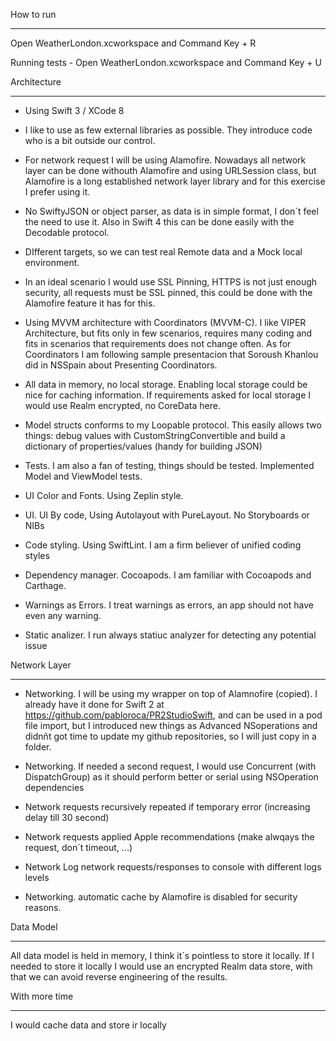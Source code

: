
How to run
************

Open WeatherLondon.xcworkspace and Command Key + R

Running tests - Open WeatherLondon.xcworkspace and Command Key + U

Architecture
************

- Using Swift 3 / XCode 8

- I like to use as few external libraries as possible. They introduce code who is a bit outside our control.

- For network request I will be using Alamofire. Nowadays all network layer can be done withouth Alamofire and using URLSession class, but Alamofire is a long established network layer library and for this exercise I prefer using it.

- No SwiftyJSON or object parser, as data is in simple format, I don´t feel the need to use it. Also in Swift 4 this can be done easily with the Decodable protocol.

- DIfferent targets, so we can test real Remote data and a Mock local environment.

- In an ideal scenario I would use SSL Pinning, HTTPS is not just enough security, all requests must be SSL pinned, this could be done with the Alamofire feature it has for this.

- Using MVVM architecture with Coordinators (MVVM-C). I like VIPER Architecture, but fits only in few scenarios, requires many coding and fits in scenarios that requirements does not change often. As for Coordinators I am following sample presentacion that Soroush Khanlou did in NSSpain about Presenting Coordinators.

- All data in memory, no local storage. Enabling local storage could be nice for caching information. If requirements asked for local storage I would use Realm encrypted, no CoreData here.

- Model structs conforms to my Loopable protocol. This easily allows two things: debug values with CustomStringConvertible and build a dictionary of properties/values (handy for building JSON)

- Tests. I am also a fan of testing, things should be tested. Implemented Model and ViewModel tests.

- UI Color and Fonts. Using Zeplin style.

- UI. UI By code, Using Autolayout with PureLayout. No Storyboards or NIBs

- Code styling. Using SwiftLint. I am a firm believer of unified coding styles

- Dependency manager. Cocoapods. I am familiar with Cocoapods and Carthage.

- Warnings as Errors. I treat warnings as errors, an app should not have even any warning.

- Static analizer. I run always statiuc analyzer for detecting any potential issue


Network Layer
*************

- Networking. I will be using my wrapper on top of Alamnofire (copied). I already have it done for Swift 2 at https://github.com/pabloroca/PR2StudioSwift, and can be used in a pod file import, but I introduced new things as Advanced NSoperations and didnñt got time to update my github repositories, so I will just copy in a folder.

- Networking. If needed a second request, I would use Concurrent (with DispatchGroup) as it should perform better or serial using NSOperation dependencies

- Network requests recursively repeated if temporary error (increasing delay till 30 second)

- Network requests applied Apple recommendations (make alwqays the request, don´t timeout, ...)

- Network Log network requests/responses to console with different logs levels

- Networking. automatic cache by Alamofire is disabled for security reasons.


Data Model
**********

All data model is held in memory, I think it´s pointless to store it locally. If I needed to store it locally I would use an encrypted Realm data store, with that we can avoid reverse engineering of the results. 

With more time
**************

I would cache data and store ir locally
